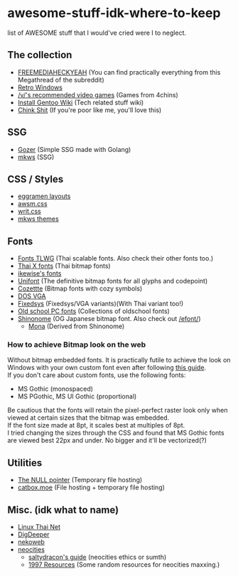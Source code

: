# awesome-stuff-idk-where-to-keep
list of AWESOME stuff that I would've cried were I to neglect.

## The collection
  - [FREEMEDIAHECKYEAH](https://fmhy.net/) (You can find practically everything from this Megathread of the subreddit)
  - [Retro Windows](https://retrowindows.miraheze.org/wiki/Main_Page)
  - [/v/'s recommended video games](https://vsrecommendedgames.miraheze.org/wiki/Main_Page) (Games from 4chins)
  - [Install Gentoo Wiki](https://igwiki.lyci.de/wiki/Main_Page) (Tech related stuff wiki)
  - [Chink Shit](https://igwiki.lyci.de/wiki/Chink_Shit_General) (If you're poor like me, you'll love this)
  

## SSG
  - [Gozer](https://git.sr.ht/~dvko/gozer) (Simple SSG made with Golang)
  - [mkws](https://mkws.sh/) (SSG)

## CSS / Styles
  - [eggramen layouts](https://eggramen.neocities.org/code/css_testpages)
  - [awsm.css](https://igoradamenko.com/awsm.css/v2/)
  - [writ.css](https://writ.cmcenroe.me/)
  - [mkws themes](https://t.mkws.sh/)

## Fonts
  - [Fonts TLWG](https://linux.thai.net/projects/fonts-tlwg) (Thai scalable fonts. Also check their other fonts too.)
  - [Thai X fonts](https://linux.thai.net/projects/thaixfonts) (Thai bitmap fonts)
  - [ikewise's fonts](https://ikewise.neocities.org/fonts)
  - [Unifont](https://unifoundry.com/unifont/) (The definitive bitmap fonts for all glyphs and codepoint)
  - [Cozettte](https://github.com/the-moonwitch/Cozette) (Bitmap fonts with cozy symbols)
  - [DOS VGA](http://laemeur.sdf.org/fonts/)
  - [Fixedsys](https://github.com/zhangyoufu/Fixedsys/) (Fixedsys/VGA variants)(With Thai variant too!)
  - [Old school PC fonts](https://int10h.org/oldschool-pc-fonts/) (Collections of oldschool fonts)
  - [Shinonome](http://openlab.jp/efont/shinonome/) (OG Japanese bitmap font. Also check out [/efont/](http://openlab.jp/efont/))
      - [Mona](https://monafont.sourceforge.net/index-e.html) (Derived from Shinonome)

### How to achieve Bitmap look on the web
Without bitmap embedded fonts. It is practically futile to achieve the look on Windows with your own custom font even after following [this guide](https://github.com/DavidBuchanan314/bitmap-font-css).  
If you don't care about custom fonts, use the following fonts:
  - MS Gothic (monospaced)
  - MS PGothic, MS UI Gothic (proportional)

Be cautious that the fonts will retain the pixel-perfect raster look only when viewed at certain sizes that the bitmap was embedded.  
If the font size made at 8pt, it scales best at multiples of 8pt.  
I tried changing the sizes through the CSS and found that MS Gothic fonts are viewed best 22px and under. No bigger and it'll be vectorized(?)

## Utilities
  - [The NULL pointer](https://0x0.st) (Temporary file hosting)
  - [catbox.moe](https://catbox.moe/) (File hosting + temporary file hosting)

## Misc. (idk what to name)
  - [Linux Thai Net](https://linux.thai.net/)
  - [DigDeeper](https://digdeeper.club/)
  - [nekoweb](https://nekoweb.org/)
  - [neocities](https://neocities.org/)
      - [saltydracon's guide](https://saltydracon.neocities.org/writing/file/neocities_guide) (neocities ethics or sumth)
      - [1997 Resources](https://1997.neocities.org/resources) (Some random resources for neocities maxxing.)
